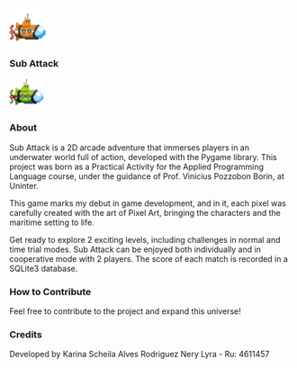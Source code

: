 ![](asset/image/Player1.png) 
### Sub Attack                     
![](asset/image/Player2.png)


### About
Sub Attack is a 2D arcade adventure that immerses players in an underwater world full of action, developed with the Pygame library. This project was born as a Practical Activity for the Applied Programming Language course, under the guidance of Prof. Vinicius Pozzobon Borin, at Uninter.

This game marks my debut in game development, and in it, each pixel was carefully created with the art of Pixel Art, bringing the characters and the maritime setting to life.

Get ready to explore 2 exciting levels, including challenges in normal and time trial modes. Sub Attack can be enjoyed both individually and in cooperative mode with 2 players. The score of each match is recorded in a SQLite3 database.

### How to Contribute
Feel free to contribute to the project and expand this universe!

### Credits
Developed by Karina Scheila Alves Rodriguez Nery Lyra - Ru: 4611457
